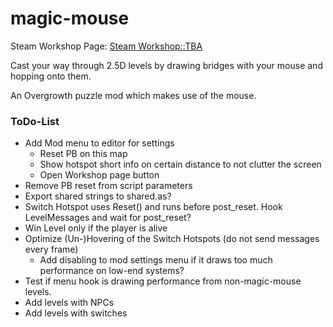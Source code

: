 # magic-mouse

Steam Workshop Page: <a href="">Steam Workshop::TBA</a>

Cast your way through 2.5D levels by drawing bridges with your mouse and hopping onto them.

An Overgrowth puzzle mod which makes use of the mouse.

### ToDo-List

- Add Mod menu to editor for settings
	- Reset PB on this map
	- Show hotspot short info on certain distance to not clutter the screen
	- Open Workshop page button
- Remove PB reset from script parameters
- Export shared strings to shared.as?
- Switch Hotspot uses Reset() and runs before post_reset. Hook LevelMessages and wait for post_reset?
- Win Level only if the player is alive
- Optimize (Un-)Hovering of the Switch Hotspots (do not send messages every frame)
	- Add disabling to mod settings menu if it draws too much performance on low-end systems?
- Test if menu hook is drawing performance from non-magic-mouse levels.
- Add levels with NPCs
- Add levels with switches